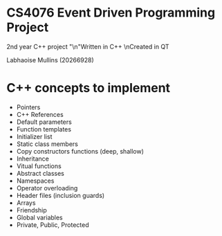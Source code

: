 # CS4076 Event Driven Programming Project
2nd year C++ project
"\n"Written in C++
\nCreated in QT

Labhaoise Mullins (20266928)


# C++ concepts to implement
- Pointers
- C++ References
- Default parameters
- Function templates
- Initializer list
- Static class members
- Copy constructors functions (deep, shallow)
- Inheritance
- Vitual functions
- Abstract classes
- Namespaces
- Operator overloading
- Header files (inclusion guards)
- Arrays
- Friendship
- Global variables
- Private, Public, Protected
